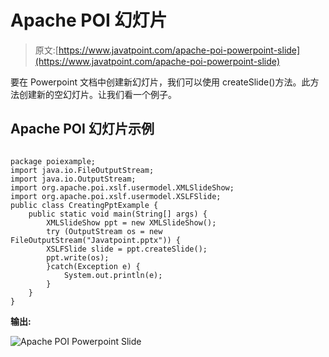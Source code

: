 # Apache POI 幻灯片

> 原文:[https://www.javatpoint.com/apache-poi-powerpoint-slide](https://www.javatpoint.com/apache-poi-powerpoint-slide)

要在 Powerpoint 文档中创建新幻灯片，我们可以使用 createSlide()方法。此方法创建新的空幻灯片。让我们看一个例子。

## Apache POI 幻灯片示例

```

package poiexample;
import java.io.FileOutputStream;
import java.io.OutputStream;
import org.apache.poi.xslf.usermodel.XMLSlideShow;
import org.apache.poi.xslf.usermodel.XSLFSlide;
public class CreatingPptExample {
	public static void main(String[] args) {
		XMLSlideShow ppt = new XMLSlideShow();
	    try (OutputStream os = new FileOutputStream("Javatpoint.pptx")) {
	    XSLFSlide slide = ppt.createSlide();
	    ppt.write(os);
	    }catch(Exception e) {
	    	System.out.println(e);
	    }
	}
}

```

**输出:**

![Apache POI Powerpoint Slide](../Images/eb0b00442dfcef323fb00994ac52fa4c.png)